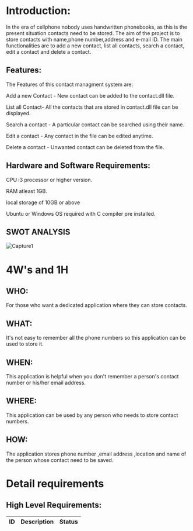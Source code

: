 # Introduction:
In the era of cellphone nobody uses handwritten phonebooks, as this is the present situation contacts need to be stored. The aim of the project is to store contacts with name,phone number,address and e-mail ID. The main functionalities are to add a new contact, list all contacts, search a contact, edit a contact and delete a contact.

## Features:
The Features of this contact managment system are:

Add a new Contact - New contact can be added to the contact.dll file.

List all Contact- All the contacts that are stored in contact.dll file can be displayed.

Search a contact - A particular contact can be searched using their name.

Edit a contact - Any contact in the file can be edited anytime.

Delete a contact - Unwanted contact can be deleted from the file.

## Hardware and Software Requirements:
CPU i3 processor or higher version.

RAM atleast 1GB.

local storage of 10GB or above

Ubuntu or Windows OS required with C compiler pre installed.

## SWOT ANALYSIS

![Capture1](https://user-images.githubusercontent.com/73216258/115009121-9035eb80-9ec9-11eb-986b-d57fb54ad148.PNG)


# 4W's and 1H

## WHO:
For those who want a dedicated application where they can store contacts.

## WHAT:
It's not easy to remember all the phone numbers so this application can be used to store it.

## WHEN:
This application is helpful when you don't remember a person's contact number or his/her email address.

## WHERE:
This application can be used by any person who needs to store contact numbers.

## HOW:
The application stores phone number ,email address ,location and name of the person whose contact need to be saved.


# Detail requirements
## High Level Requirements:

|ID	|Description	|Status |
|----|------------|-------|
